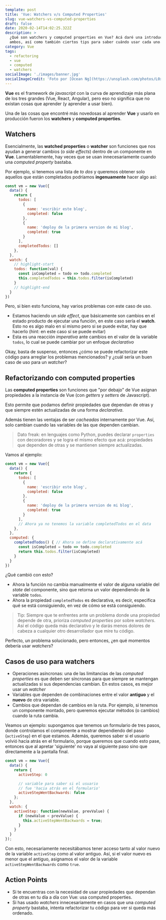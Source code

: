 ```yaml
---
template: post
title: 'Vue: Watchers v/s Computed Properties'
slug: vue-watchers-vs-computed-properties
draft: false
date: 2020-02-14T14:02:25.322Z
description: >
  ¿Qué son watchers y computed properties en Vue? Acá daré una introducción a
  ambos, así como también ciertos tips para saber cuándo usar cada uno.
category: Vue
tags:
  - refactoring
  - vue
  - computed
  - watchers
socialImage: './images/banner.jpg'
socialImageCredit: 'Foto por [Ocean Ng](https://unsplash.com/photos/L0xOtAnv94Y)'
---
```


**Vue** es el framework de _javascript_ con la curva de aprendizaje más plana
de los tres grandes (Vue, React, Angular), pero eso no significa que no
existan cosas que aprender (y aprender a usar bien).

Una de las cosas que encontré más novedosas al aprender **Vue** y usarlo en
producción fueron los **watchers** y **computed properties**.

## Watchers

Esencialmente, las **watched properties** o **watcher** son funciones que nos
ayudan a generar cambios (o _side effects_) dentro de un componente en
**Vue**. Lamentablemente, hay veces que se usan innecesariamente cuando una
_computed property_ bastaba.

Por ejemplo, si tenemos una lista de _to dos_ y queremos obtener solo
aquellos que están completados podríamos **ingenuamente** hacer algo así:

```js
const vm = new Vue({
  data() {
    return {
      todos: [
        {
          name: 'escribir este blog',
          completed: false
        },
        {
          name: 'deploy de la primera version de mi blog',
          completed: true
        }
      ],
      completedTodos: []
    },
  },
  watch: {
    // highlight-start
    todos: function(val) {
      const isCompleted = todo => todo.completed
      this.completedTodos = this.todos.filter(isCompleted)
    }
    // highlight-end
  }
})
```

Pero, si bien esto funciona, hay varios problemas con este caso de uso.

- Estamos haciendo un _side effect_, que básicamente son cambios en el estado
  producto de ejecutar una función, en este caso sería el **watch**. Esto no es
  algo malo en sí mismo pero si se puede evitar, hay que hacerlo (hint: en este
  caso sí se puede evitar)
- Esta es una reacción _imperativa_ ante cambios en
  el valor de la variable `todos`, lo cual se puede cambiar por un enfoque
  _declarativo_

Okay, basta de suspenso, entonces ¿cómo se puede refactorizar este código
para arreglar los problemas mencionados? y ¿cuál sería un buen caso de uso
para un _watcher_?

## Refactorizando con computed properties

Las **computed properties** son funciones que "por debajo" de Vue asignan
propiedades a la instancia de Vue (con _getters_ y _setters_ de Javascript).

Esto permite que podamos definir propiedades que dependan de otras y que
siempre estén actualizadas de una forma _declarativa_.

Además tienen las ventajas de ser _cacheadas_ internamente por Vue. Así, solo
cambian cuando las variables de las que dependen cambian.

> Dato freak: en lenguajes como Python, puedes declarar `properties` con
> decoradores y se logra el mismo efecto que acá: propiedades que dependen de
> otras y se mantienen siempre actualizadas.

Vamos al ejemplo:

```js
const vm = new Vue({
  data() {
    return {
      todos: [
        {
          name: 'escribir este blog',
          completed: false
        },
        {
          name: 'deploy de la primera version de mi blog',
          completed: true
        }
      ],
      // Ahora ya no tenemos la variable completedTodos en el data
    },
  },
  computed: {
    completedTodos() { // Ahora se define declarativamente acá
      const isCompleted = todo => todo.completed
      return this.todos.filter(isCompleted)
    }
  }
})
```

¿Qué cambió con esto?

- Ahora la función no cambia manualmente el valor de alguna variable del _state_
  del componente, sino que retorna un valor dependiendo de la variable `todos`.
- Ahora la propiedad `completedTodos` es declarativa, es decir, especifica qué
  se está consiguiendo, en vez de cómo se está consiguiendo.

> Tip: Siempre que te enfrentes ante un problema donde una propiedad depende de
> otra, prioriza _computed properties_ por sobre _watchers_. Así el código queda
> más declarativo y le darás menos dolores de cabeza a cualquier otro
> desarrollador que mire tu código.

Perfecto, un problema solucionado, pero entonces, ¿en qué momentos debería usar
_watchers_?

## Casos de uso para watchers

- Operaciones asíncronas: una de las limitancias de las _computed properties_ es
  que deben ser síncronas para que siempre se mantengan actualizadas si sus
  dependencias cambian. En estos casos, es mejor usar un _watcher_
- Variables que dependen de combinaciones entre el valor **antiguo** y el
  **nuevo** de otra variable.
- Cambios que dependan de cambios en la ruta. Por ejemplo, si tenemos un
  componente montado, pero queremos ejecutar métodos (o cambios) cuando la ruta
  cambia.

Veamos un ejemplo: supongamos que tenemos un formulario de tres pasos, donde
controlamos el componente a mostrar dependiendo del paso (`activeStep`) en el
que estamos. Además, queremos saber si el usuario volvió hacia atrás en el
formulario, porque queremos que cuando esto pase, entonces que al apretar
'siguiente' no vaya al siguiente paso sino que directamente a la pantalla final.

```js
const vm = new Vue({
  data() {
    return {
      activeStep: 0

      // variable para saber si el usuario
      // fue 'hacia atrás en el formulario'
      activeStepWentBackwards: false
    };
  },
  watch: {
    activeStep: function(newValue, prevValue) {
      if (newValue < prevValue) {
        this.activeStepWentBackwards = true;
      }
    }
  }
});
```

Con esto, necesariamente necesitábamos tener acceso tanto al valor nuevo de la
variable `activeStep` como al valor antiguo. Así, si el valor nuevo es menor que
el antiguo, asignamos el valor de la variable `activeStepWentBackwards` como
`true`.

## Action Points

- Si te encuentras con la necesidad de usar propiedades que dependan de otras en tu día a día con Vue: usa computed properties.
- Si has usado _watchers_ innecesariamente en casos que una _computed property_ bastaba, intenta refactorizar tu código para ver si queda más ordenado.
